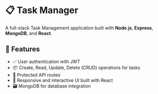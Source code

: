 # 📋 Task Manager

A full-stack Task Management application built with **Node.js**, **Express**, **MongoDB**, and **React**.

## 🚀 Features

- ✅ User authentication with JWT
- 📦 Create, Read, Update, Delete (CRUD) operations for tasks
- 🔐 Protected API routes
- 🎨 Responsive and interactive UI built with React
- 🗃️ MongoDB for database integration
